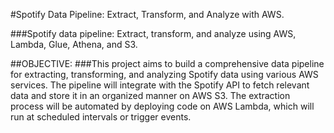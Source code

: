 #Spotify Data Pipeline: Extract, Transform, and Analyze with AWS.

###Spotify data pipeline: Extract, transform, and analyze using AWS, Lambda, Glue, Athena, and S3.

##OBJECTIVE:
###This project aims to build a comprehensive data pipeline for extracting, transforming, and analyzing Spotify data using various AWS services. The pipeline will integrate with the Spotify API to fetch relevant data and store it in an organized manner on AWS S3. The extraction process will be automated by deploying code on AWS Lambda, which will run at scheduled intervals or trigger events.

